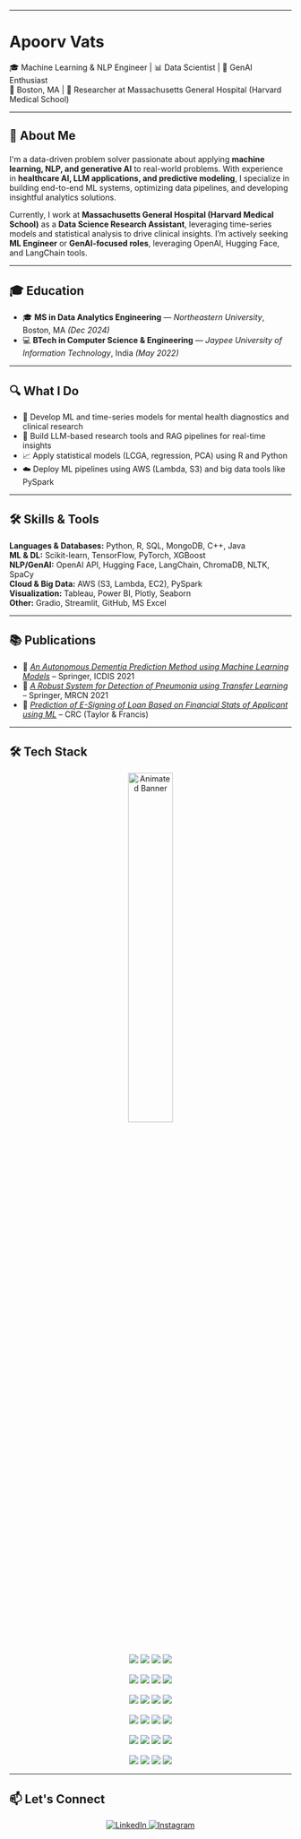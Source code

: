 
---
# Apoorv Vats 

🎓 Machine Learning & NLP Engineer | 📊 Data Scientist | 🧠 GenAI Enthusiast  
📍 Boston, MA | 🧪 Researcher at Massachusetts General Hospital (Harvard Medical School)

---

## 🧠 About Me <p align="center">

I'm a data-driven problem solver passionate about applying **machine learning, NLP, and generative AI** to real-world problems. With experience in **healthcare AI, LLM applications, and predictive modeling**, I specialize in building end-to-end ML systems, optimizing data pipelines, and developing insightful analytics solutions.

Currently, I work at **Massachusetts General Hospital (Harvard Medical School)** as a **Data Science Research Assistant**, leveraging time-series models and statistical analysis to drive clinical insights. I’m actively seeking **ML Engineer** or **GenAI-focused roles**, leveraging OpenAI, Hugging Face, and LangChain tools.

---

## 🎓 Education

- 🎓 **MS in Data Analytics Engineering** — *Northeastern University*, Boston, MA *(Dec 2024)*  
- 💻 **BTech in Computer Science & Engineering** — *Jaypee University of Information Technology*, India *(May 2022)*  

---

## 🔍 What I Do

- 🏥 Develop ML and time-series models for mental health diagnostics and clinical research  
- 🤖 Build LLM-based research tools and RAG pipelines for real-time insights  
- 📈 Apply statistical models (LCGA, regression, PCA) using R and Python  
- ☁️ Deploy ML pipelines using AWS (Lambda, S3) and big data tools like PySpark  

---

## 🛠️ Skills & Tools

**Languages & Databases:** Python, R, SQL, MongoDB, C++, Java  
**ML & DL:** Scikit-learn, TensorFlow, PyTorch, XGBoost  
**NLP/GenAI:** OpenAI API, Hugging Face, LangChain, ChromaDB, NLTK, SpaCy  
**Cloud & Big Data:** AWS (S3, Lambda, EC2), PySpark  
**Visualization:** Tableau, Power BI, Plotly, Seaborn  
**Other:** Gradio, Streamlit, GitHub, MS Excel

---

## 📚 Publications

- 🧠 *[An Autonomous Dementia Prediction Method using Machine Learning Models](https://link.springer.com/chapter/10.1007/978-981-16-5689-7_25)* – Springer, ICDIS 2021  
- 🦠 *[A Robust System for Detection of Pneumonia using Transfer Learning](https://link.springer.com/chapter/10.1007/978-981-16-7018-3_50)* – Springer, MRCN 2021  
- 💼 *[Prediction of E-Signing of Loan Based on Financial Stats of Applicant using ML](https://www.taylorfrancis.com/chapters/edit/10.1201/9781003207856-9/predictions-loan-signing-based-financial-status-applicants-using-machine-learning-apoorv-vats-rashi-singh-geetanjali-rathee-hemraj-saini)* – CRC (Taylor & Francis)

---


## 🛠️ Tech Stack

<p align="center">
  <img src="https://media.giphy.com/media/qgQUggAC3Pfv687qPC/giphy.gif" width="40%" alt="Animated Banner" />
</p>

<p align="center">

  <!-- Languages -->
  <img src="https://img.shields.io/badge/Python-3776AB?style=for-the-badge&logo=python&logoColor=white" />
  <img src="https://img.shields.io/badge/R-276DC3?style=for-the-badge&logo=r&logoColor=white" />
  <img src="https://img.shields.io/badge/C++-00599C?style=for-the-badge&logo=c%2B%2B&logoColor=white" />
  <img src="https://img.shields.io/badge/Java-ED8B00?style=for-the-badge&logo=java&logoColor=white" />
  <br><br>

  <!-- ML & DL Frameworks -->
  <img src="https://img.shields.io/badge/TensorFlow-FF6F00?style=for-the-badge&logo=tensorflow&logoColor=white" />
  <img src="https://img.shields.io/badge/PyTorch-EE4C2C?style=for-the-badge&logo=pytorch&logoColor=white" />
  <img src="https://img.shields.io/badge/Scikit--learn-F7931E?style=for-the-badge&logo=scikitlearn&logoColor=white" />
  <img src="https://img.shields.io/badge/XGBoost-FF0000?style=for-the-badge&logo=github&logoColor=white" />
  <br><br>

  <!-- NLP / GenAI -->
  <img src="https://img.shields.io/badge/OpenAI-API-green?style=for-the-badge&logo=openai&logoColor=white" />
  <img src="https://img.shields.io/badge/LangChain-RAG-blueviolet?style=for-the-badge" />
  <img src="https://img.shields.io/badge/HuggingFace-NLP-orange?style=for-the-badge&logo=huggingface&logoColor=white" />
  <img src="https://img.shields.io/badge/ChromaDB-VectorDB-blue?style=for-the-badge" />
  <br><br>

  <!-- Data & Cloud -->
  <img src="https://img.shields.io/badge/AWS-S3,Lambda,EC2-orange?style=for-the-badge&logo=amazonaws&logoColor=white" />
  <img src="https://img.shields.io/badge/PySpark-BigData-E25A1C?style=for-the-badge&logo=apache-spark&logoColor=white" />
  <img src="https://img.shields.io/badge/MongoDB-NoSQL-47A248?style=for-the-badge&logo=mongodb&logoColor=white" />
  <img src="https://img.shields.io/badge/SQL-Database-4479A1?style=for-the-badge&logo=mysql&logoColor=white" />
  <br><br>

  <!-- Visualization -->
  <img src="https://img.shields.io/badge/Tableau-Visualization-E97627?style=for-the-badge&logo=tableau&logoColor=white" />
  <img src="https://img.shields.io/badge/PowerBI-Visualization-F2C811?style=for-the-badge&logo=powerbi&logoColor=black" />
  <img src="https://img.shields.io/badge/Plotly-Graphing-3F4F75?style=for-the-badge&logo=plotly&logoColor=white" />
  <img src="https://img.shields.io/badge/Seaborn-Graphs-4B8BBE?style=for-the-badge&logo=python&logoColor=white" />
  <br><br>

  <!-- Tools -->
  <img src="https://img.shields.io/badge/Gradio-UI-3C465C?style=for-the-badge&logo=python&logoColor=white" />
  <img src="https://img.shields.io/badge/Streamlit-App-DD0031?style=for-the-badge&logo=streamlit&logoColor=white" />
  <img src="https://img.shields.io/badge/GitHub-Code-181717?style=for-the-badge&logo=github&logoColor=white" />
  <img src="https://img.shields.io/badge/MS%20Excel-Data Analysis-217346?style=for-the-badge&logo=microsoft-excel&logoColor=white" />

</p>

---

## 📫 Let's Connect

<p align="center">
  <a href="https://linkedin.com/in/apoorvvats" target="_blank">
    <img alt="LinkedIn" src="https://img.shields.io/badge/LinkedIn-0077B5?style=for-the-badge&logo=linkedin&logoColor=white" />
  </a>
  <a href="https://instagram.com/apoorv.vats18" target="_blank">
    <img alt="Instagram" src="https://img.shields.io/badge/Instagram-E4405F?style=for-the-badge&logo=instagram&logoColor=white" />
  </a>
</p>
